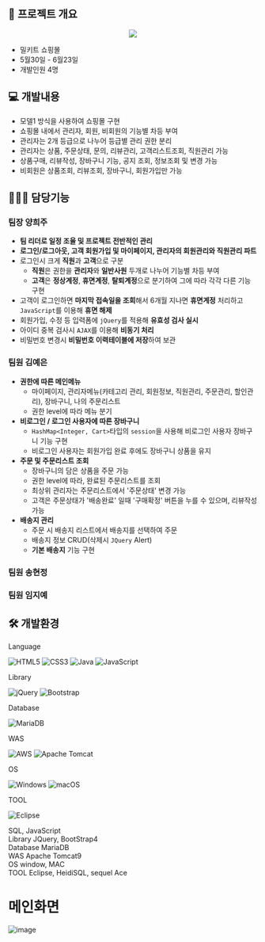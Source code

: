 ## 📑 프로젝트 개요
<p align="center">
<img src="https://github.com/huiju0502/semi-project/assets/133737044/d5bda8b8-0a2d-419c-afe9-2ee11979744d)" >
</p>

- 밀키트 쇼핑몰
- 5월30일 - 6월23일
- 개발인원 4명  
  
## 💻 개발내용  
- 모델1 방식을 사용하여 쇼핑몰 구현  
- 쇼핑몰 내에서 관리자, 회원, 비회원의 기능별 차등 부여  
- 관리자는 2개 등급으로 나누어 등급별 관리 권한 분리  
- 관리자는 상품, 주문상태, 문의, 리뷰관리, 고객리스트조회, 직원관리 가능  
-  상품구매, 리뷰작성, 장바구니 기능, 공지 조회, 정보조회 및 변경 가능  
- 비회원은 상품조회, 리뷰조회, 장바구니, 회원가입만 가능

## 👩🏻‍💻 담당기능  
### 팀장 양희주
- **팀 리더로 일정 조율 및 프로젝트 전반적인 관리**
- **로그인/로그아웃, 고객 회원가입 및 마이페이지, 관리자의 회원관리와 직원관리 파트**
- 로그인시 크게 **직원**과 **고객**으로 구분 
  - **직원**은 권한을 **관리자**와 **일반사원** 두개로 나누어 기능별 차등 부여
  - **고객**은 **정상계정**, **휴면계정**, **탈퇴계정**으로 분기하여 그에 따라 각각 다른 기능 구현
- 고객이 로그인하면 **마지막 접속일을 조회**해서 6개월 지나면 **휴면계정** 처리하고 `JavaScript`를 이용해 **휴면 해제**
- 회원가입, 수정 등 입력폼에 `jQuery`를 적용해 **유효성 검사 실시**
- 아이디 중복 검사시 `AJAX`를 이용해 **비동기 처리**
- 비밀번호 변경시 **비밀번호 이력테이블에 저장**하여 보관
### 팀원 김예은
- **권한에 따른 메인메뉴**
  - 마이페이지, 관리자메뉴(카테고리 관리, 회원정보, 직원관리, 주문관리, 할인관리), 장바구니, 나의 주문리스트
  - 권한 level에 따라 메뉴 분기
- **비로그인 / 로그인 사용자에 따른 장바구니**
  - `HashMap<Integer, Cart>`타입의 `session`을 사용해 비로그인 사용자 장바구니 기능 구현
  - 비로그인 사용자는 회원가입 완료 후에도 장바구니 상품을 유지
- **주문 및 주문리스트 조회**
  - 장바구니의 담은 상품을 주문 가능
  - 권한 level에 따라, 완료된 주문리스트를 조회
  - 최상위 관리자는 주문리스트에서 '주문상태' 변경 가능
  - 고객은 주문상태가 '배송완료' 일때 '구매확정' 버튼을 누를 수 있으며, 리뷰작성 가능
- **배송지 관리**
  - 주문 시 배송지 리스트에서 배송지를 선택하여 주문
  - 배송지 정보 CRUD(삭제시 `JQuery` Alert)
  - **기본 배송지** 기능 구현
### 팀원 송현정

### 팀원 임지예


## 🛠 개발환경  
Language

![HTML5](https://img.shields.io/badge/html5-%23E34F26.svg?style=for-the-badge&logo=html5&logoColor=white)
![CSS3](https://img.shields.io/badge/css3-%231572B6.svg?style=for-the-badge&logo=css3&logoColor=white)
![Java](https://img.shields.io/badge/java-%23ED8B00.svg?style=for-the-badge&logo=openjdk&logoColor=white)
![JavaScript](https://img.shields.io/badge/javascript-%23323330.svg?style=for-the-badge&logo=javascript&logoColor=%23F7DF1E)


Library


![jQuery](https://img.shields.io/badge/jquery-%230769AD.svg?style=for-the-badge&logo=jquery&logoColor=white)
![Bootstrap](https://img.shields.io/badge/bootstrap-%238511FA.svg?style=for-the-badge&logo=bootstrap&logoColor=white)


Database


![MariaDB](https://img.shields.io/badge/MariaDB-003545?style=for-the-badge&logo=mariadb&logoColor=white)


WAS


![AWS](https://img.shields.io/badge/AWS-%23FF9900.svg?style=for-the-badge&logo=amazon-aws&logoColor=white)
![Apache Tomcat](https://img.shields.io/badge/apache%20tomcat-%23F8DC75.svg?style=for-the-badge&logo=apache-tomcat&logoColor=black)


OS


![Windows](https://img.shields.io/badge/Windows-0078D6?style=for-the-badge&logo=windows&logoColor=white)
![macOS](https://img.shields.io/badge/mac%20os-000000?style=for-the-badge&logo=macos&logoColor=F0F0F0)


TOOL


![Eclipse](https://img.shields.io/badge/Eclipse-FE7A16.svg?style=for-the-badge&logo=Eclipse&logoColor=white)


SQL, JavaScript  
Library JQuery, BootStrap4  
Database MariaDB  
WAS Apache Tomcat9  
OS window, MAC  
TOOL Eclipse, HeidiSQL, sequel Ace  

# 메인화면
![image](https://github.com/huiju0502/semi-project/assets/133733210/f3e6fcf8-2cab-4bfc-9bb3-6a8541a75840)


